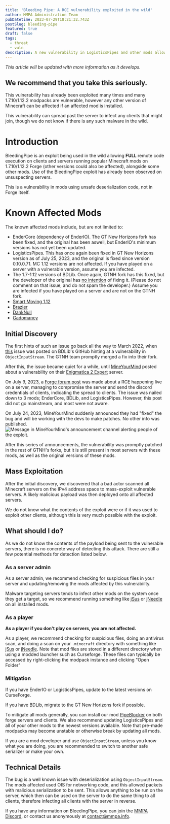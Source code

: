 ```yaml
---
title: 'Bleeding Pipe: A RCE vulnerability exploited in the wild'
author: MMPA Administration Team
pubDatetime: 2023-07-29T18:21:32.743Z
postSlug: bleeding-pipe
featured: true
draft: false
tags:
  - threat
  - vuln
description: A new vulnerability in LogisticsPipes and other mods allowing RCE on clients and servers.
---
```


*This article will be updated with more information as it develops.*

## We recommend that you take this seriously.

This vulnerability has already been exploited many times and many 1.7.10/1.12.2 modpacks are vulnerable, however any other version of Minecraft can be affected if an affected mod is installed.

This vulnerability can spread past the server to infect any clients that might join, though we do not know if there is any such malware in the wild.

# Introduction

BleedingPipe is an exploit being used in the wild allowing **FULL** remote code execution on clients and servers running popular Minecraft mods on 1.7.10/1.12.2 Forge (other versions could also be affected), alongside some other mods. Use of the BleedingPipe exploit has already been observed on unsuspecting servers.

This is a vulnerability in mods using unsafe deserialization code, not in Forge itself.

# Known Affected Mods

The known affected mods include, but are not limited to:

- EnderCore (dependency of EnderIO). The GT New Horizons fork has been fixed, and the original has been aswell, but EnderIO's minimum versions has not yet been updated.
- LogisticsPipes. This has once again been fixed in GT New Horizons version as of July 25, 2023, and the original is fixed since version 0.10.0.71. MC 1.12 versions are not affected. If you have played on a server with a vulnerable version, assume you are infected.
- The 1.7-1.12 versions of BDLib. Once again, GTNH fork has this fixed, but the developer of the original has [no intention](https://github.com/bdew-minecraft/bdlib/issues/57) of fixing it. (Please do not comment on that issue, and do not spam the developer.) Assume you are infected if you have played on a server and are not on the GTNH fork.
- [Smart Moving 1.12](https://www.curseforge.com/minecraft/mc-mods/smart-moving-1-12-2)
- [Brazier](https://www.curseforge.com/minecraft/mc-mods/brazier)
- [DankNull](https://www.curseforge.com/minecraft/mc-mods/dank-null)
- [Gadomancy](https://legacy.curseforge.com/minecraft/mc-mods/gadomancy)

## Initial Discovery

The first hints of such an issue go back all the way to March 2022, when [this](https://github.com/bdew-minecraft/bdlib/issues/57) issue was posted on BDLib's GitHub hinting at a vulnerability in `ObjectInputStream`. The GTNH team promptly merged a fix into their fork.

After this, the issue became quiet for a while, until [MineYourMind](https://mineyourmind.net) posted about a vulnerability on their [Enigmatica 2 Expert](https://www.curseforge.com/minecraft/modpacks/enigmatica2expert) server.

On July 9, 2023, a [Forge forum post](https://forums.minecraftforge.net/topic/124918-potential-rce-zero-day-exploit-targeting-forge-142352860-1122/) was made about a RCE happening live on a server, managing to compromise the server and send the discord credentials of clients, indicating the spread to clients. The issue was nailed down to 3 mods; EnderCore, BDLib, and LogisticsPipes. However, this post did not go mainstream, and most were not aware.

On July 24, 2023, MineYourMind suddenly announced they had "fixed" the bug and will be working with the devs to make patches. No other info was published.
![Message in MineYourMind's announcement channel alerting people of the exploit.](https://cdn.discordapp.com/attachments/1133934284034556017/1133935398612115456/image.png)

After this series of announcements, the vulnerability was promptly patched in the rest of GTNH's forks, but it is still present in most servers with these mods, as well as the original versions of these mods.

## Mass Exploitation

After the initial discovery, we discovered that a bad actor scanned all Minecraft servers on the IPv4 address space to mass-exploit vulnerable servers. A likely malicious payload was then deployed onto all affected servers.

We do not know what the contents of the exploit were or if it was used to exploit other clients, although this is very much possible with the exploit.

## What should I do?

As we do not know the contents of the payload being sent to the vulnerable servers, there is no concrete way of detecting this attack. There are still a few potential methods for detection listed below.

### As a server admin

As a server admin, we recommend checking for suspicious files in your server and updating/removing the mods affected by this vulnerabiilty. 

Malware targeting servers tends to infect other mods on the system once they get a target, so we recommend running something like [jSus](https://github.com/NeRdTheNed/jSus) or [jNeedle](https://github.com/KosmX/jneedle) on all installed mods.

### As a player

**As a player if you don't play on servers, you are not affected.**

As a player, we recommend checking for suspicious files, doing an antivirus scan, and doing a scan on your `.minecraft` directory with something like [jSus](https://github.com/NeRdTheNed/jSus) or [jNeedle](https://github.com/KosmX/jneedle). Note that mod files are stored in a different directory when using a modded launcher such as Curseforge. These files can typically be accessed by right-clicking the modpack instance and clicking "Open Folder"

### Mitigation

If you have EnderIO or LogisticsPipes, update to the latest versions on CurseForge.

If you have BDLib, migrate to the GT New Horizons fork if possible.

To mitigate all mods generally, you can install our mod [PipeBlocker](https://modrinth.com/mod/pipeblocker) on both forge servers and clients. We also recommend updating LogisticsPipes and all of your other mods to the newest versions available. Note that pre-made modpacks may become unstable or otherwise break by updating all mods. 

If you are a mod developer and use `ObjectInputStream`, unless you know what you are doing, you are recommended to switch to another safe serializer or make your own.

## Technical Details

The bug is a well known issue with deserialization using `ObjectInputStream`. The mods affected used OIS for networking code, and this allowed packets with malicious serialization to be sent. This allows anything to be run on the server, which then can be used on the server to do the same thing to all clients, therefore infecting all clients with the server in reverse.

If you have any information on BleedingPipe, you can join the [MMPA Discord](https://discord.gg/zPdFK47682), or contact us anonymously at contact@mmpa.info.
